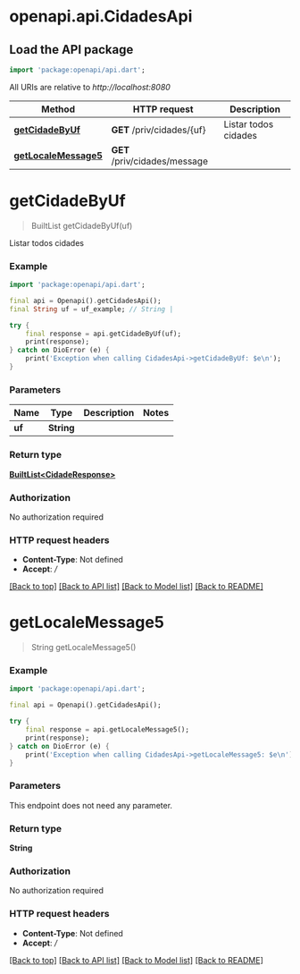 # openapi.api.CidadesApi

## Load the API package
```dart
import 'package:openapi/api.dart';
```

All URIs are relative to *http://localhost:8080*

Method | HTTP request | Description
------------- | ------------- | -------------
[**getCidadeByUf**](CidadesApi.md#getcidadebyuf) | **GET** /priv/cidades/{uf} | Listar todos cidades
[**getLocaleMessage5**](CidadesApi.md#getlocalemessage5) | **GET** /priv/cidades/message | 


# **getCidadeByUf**
> BuiltList<CidadeResponse> getCidadeByUf(uf)

Listar todos cidades

### Example
```dart
import 'package:openapi/api.dart';

final api = Openapi().getCidadesApi();
final String uf = uf_example; // String | 

try {
    final response = api.getCidadeByUf(uf);
    print(response);
} catch on DioError (e) {
    print('Exception when calling CidadesApi->getCidadeByUf: $e\n');
}
```

### Parameters

Name | Type | Description  | Notes
------------- | ------------- | ------------- | -------------
 **uf** | **String**|  | 

### Return type

[**BuiltList&lt;CidadeResponse&gt;**](CidadeResponse.md)

### Authorization

No authorization required

### HTTP request headers

 - **Content-Type**: Not defined
 - **Accept**: */*

[[Back to top]](#) [[Back to API list]](../README.md#documentation-for-api-endpoints) [[Back to Model list]](../README.md#documentation-for-models) [[Back to README]](../README.md)

# **getLocaleMessage5**
> String getLocaleMessage5()



### Example
```dart
import 'package:openapi/api.dart';

final api = Openapi().getCidadesApi();

try {
    final response = api.getLocaleMessage5();
    print(response);
} catch on DioError (e) {
    print('Exception when calling CidadesApi->getLocaleMessage5: $e\n');
}
```

### Parameters
This endpoint does not need any parameter.

### Return type

**String**

### Authorization

No authorization required

### HTTP request headers

 - **Content-Type**: Not defined
 - **Accept**: */*

[[Back to top]](#) [[Back to API list]](../README.md#documentation-for-api-endpoints) [[Back to Model list]](../README.md#documentation-for-models) [[Back to README]](../README.md)


